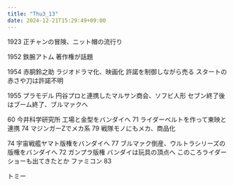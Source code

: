 ```yaml
---
title: "Thu3_13"
date: 2024-12-21T15:29:49+09:00
---
```

1923
正チャンの冒険、ニット帽の流行り

1952
鉄腕アトム
著作権が話題

1954
赤胴鈴之助
ラジオドラマ化、映画化
許諾を制御しながら売る
スタートの赤さや刀は許諾不明

1955
プラモデル
円谷プロと連携したマルサン商会、ソフビ人形
セブン終了後はブーム終了、ブルマァクへ

60
今井科学研究所
工場と金型をバンダイへ
71
ライダーベルトを作って東映と連携
74
マジンガーZでメカ系
79
戦隊モノにもメカ、商品化

74
宇宙戦艦ヤマト版権をバンダイへ
77
ブルマァク倒産、ウルトラシリーズの版権をバンダイへ
72
ガンプラ版権
バンダイは玩具の頂点へ
このころライダーショーも出てきたとか
ファミコン
83

トミー
